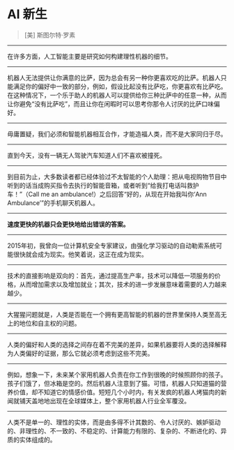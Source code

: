 # AI 新生

> [美] 斯图尔特·罗素

---

在许多方面，人工智能主要是研究如何构建理性机器的细节。

---

机器人无法提供让你满意的比萨，因为总会有另一种你更喜欢吃的比萨。机器人只能满足你的偏好中一致的部分，例如，假设比起没有比萨吃，你更喜欢有比萨吃。在这种情况下，一个乐于助人的机器人可以提供给你三种比萨中的任意一种，从而让你避免“没有比萨吃”，而且让你在闲暇时可以思考你那令人讨厌的比萨口味偏好。

---

毋庸置疑，我们必须和智能机器相互合作，才能造福人类，而不是大家同归于尽。

---

直到今天，没有一辆无人驾驶汽车知道人们不喜欢被撞死。

---

到目前为止，大多数读者都已经体验过不太智能的个人助理：把从电视购物节目中听到的话当成购买指令去执行的智能音箱，或者听到“给我打电话叫救护车！”（Call me an ambulance!）之后回答“好的，从现在开始我叫你‘Ann Ambulance’”的手机聊天机器人。

---

**速度更快的机器只会更快地给出错误的答案。**

---

2015年初，我曾向一位计算机安全专家建议，由强化学习驱动的自动勒索系统可能很快就会成为现实。他笑着说，这正在成为现实。

---

技术的直接影响是双向的：首先，通过提高生产率，技术可以降低一项服务的价格，从而增加需求以及增加就业；其次，技术的进一步发展意味着需要的人力越来越少。

---

大猩猩问题就是，人类是否能在一个拥有更高智能的机器的世界里保持人类至高无上的地位和自主权的问题。

---

人类的偏好和人类的选择之间存在着不完美的差异，如果机器要将人类的选择解释为人类偏好的证据，那么它就必须考虑到这些不完美。

---

例如，想象一下，未来某个家用机器人负责在你工作到很晚的时候照顾你的孩子。孩子们饿了，但冰箱是空的。然后机器人注意到了猫。可惜，机器人只知道猫的营养价值，却不知道它的情感价值。短短几个小时内，有关发疯的机器人烤猫肉的新闻就铺天盖地地出现在全球媒体上，整个家用机器人行业全军覆没。

---

人类不是单一的、理性的实体，而是由多得不计其数的、令人讨厌的、嫉妒驱动的、非理性的、不一致的、不稳定的、计算能力有限的、复杂的、不断进化的、异质的实体组成的。
